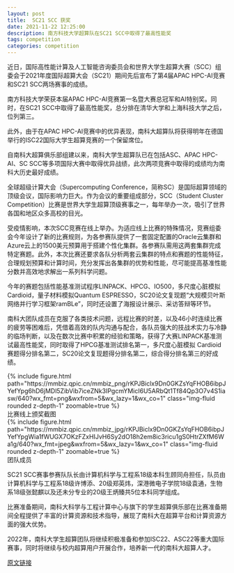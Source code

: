 ```yaml
---
layout: post
title:  SC21 SCC 获奖
date: 2021-11-22 12:25:00
description: 南方科技大学超算队在SC21 SCC中取得了最高性能奖
tags: competition
categories: competition
---
```


近日，国际高性能计算及人工智能咨询委员会和世界大学生超算大赛（SCC）组委会于2021年度国际超算大会（SC21）期间先后宣布了第4届APAC HPC-AI竞赛和SC21 SCC两场赛事的成绩。

南方科技大学荣获本届APAC HPC-AI竞赛第一名暨大赛总冠军和AI特别奖。同时，在SC21 SCC中取得了最高性能奖，总分排在清华大学和上海科技大学之后，位列第三。

此外，由于在APAC HPC-AI竞赛中的优异表现，南科大超算队将获得明年在德国举行的ISC22国际大学生超算竞赛的一个保留席位。

自南科大超算俱乐部组建以来，南科大学生超算队已在包括ASC、APAC HPC-AI、SC SCC等多项国际大赛中取得优异战绩，此次两项竞赛中取得的成绩均为南科大历史最好成绩。

全球超级计算大会（Supercomputing Conference，简称SC）是国际超算领域的顶级会议，国际影响力巨大。作为会议的重要组成部分，SCC（Student Cluster Competition）比赛是世界大学生超算顶级赛事之一，每年举办一次，吸引了世界各国和地区众多高校的目光。

受疫情影响，本次SCC竞赛在线上举办。为适应线上比赛的特殊情况，竞赛组委会今年设计了新的比赛规则，为各参赛队提供了一套固定配置的Oracle云集群和Azure云上的1500美元预算用于搭建个性化集群。各参赛队需用这两套集群完成特定赛题。此外，本次比赛还要求各队分析两套云集群的特点和赛题的性能特征，合理规划预算和计算时间，充分发挥出各集群的优势和性能，尽可能提高基准性能分数并高效地求解出一系列科学问题。

今年的赛题包括性能基准测试程序LINPACK、HPCG、IO500，多尺度心脏模拟 Cardioid，量子材料模拟Quantum ESPRESSO，SC20论文复现题“大规模贝叶斯网络并行学习框架ramBLe”，同时还设置了海报设计展示、采访答辩等环节。

南科大团队成员在克服了各类技术问题，远程比赛的时差，以及46小时连续比赛的疲劳等困难后，凭借着高效的队内沟通与配合，各队员强大的技战术实力与冷静的临场判断，以及在数次比赛中积累的经验和策略，获得了大赛LINPACK基准测试最高性能奖，同时取得了HPCG基准测试排名第一，多尺度心脏模拟 Cardioid赛题得分排名第二，SC20论文复现题得分排名第二，综合得分排名第三的好成绩。

<div class="row mt-3">
    <div class="col-sm mt-3 mt-md-0">
        {% include figure.html path="https://mmbiz.qpic.cn/mmbiz_png/rKPJBiclx9Dn0GKZsYqFHOB6ibpJYefYpg6hD6jMDl5ZibVib7iceZNk3IPgcmYMicI6U5ARbQt1Tf84Qp3O7v4S1iasw/640?wx_fmt=png&wxfrom=5&wx_lazy=1&wx_co=1" class="img-fluid rounded z-depth-1" zoomable=true %}
    </div>
</div>
<div class="caption">
    比赛线上颁奖截图
</div>

<div class="row mt-3">
    <div class="col-sm mt-3 mt-md-0">
        {% include figure.html path="https://mmbiz.qpic.cn/mmbiz_jpg/rKPJBiclx9Dn0GKZsYqFHOB6ibpJYefYpgWia1fWUGX7OKzFZxHIJvH6Sy2dO18h2em8ic3ricu1gS0HtrZXfM6Wa1g/640?wx_fmt=jpeg&wxfrom=5&wx_lazy=1&wx_co=1" class="img-fluid rounded z-depth-1" zoomable=true %}
    </div>
</div>
<div class="caption">
    团队成员
</div>

SC21 SCC赛事参赛队队长由计算机科学与工程系18级本科生顾同舟担任，队员由计算机科学与工程系18级许博添、20级郑英炜，深港微电子学院18级袁通，生物系18级张懿麒以及还未分专业的20级王炳臻共5位本科同学组成。

比赛准备期间，南科大科学与工程计算中心与旗下的学生超算俱乐部在比赛准备期间全程提供了丰富的计算资源和技术指导，展现了南科大在超算平台和计算资源方面的强大优势。

2022年，南科大学生超算团队将继续积极准备和参加ISC22、ASC22等重大国际赛事，同时将继续与校内超算用户开展合作，培养新一代的南科大超算人才。

[原文链接](https://mp.weixin.qq.com/s/5KUCVYio-WS_9FWSII2lAg)